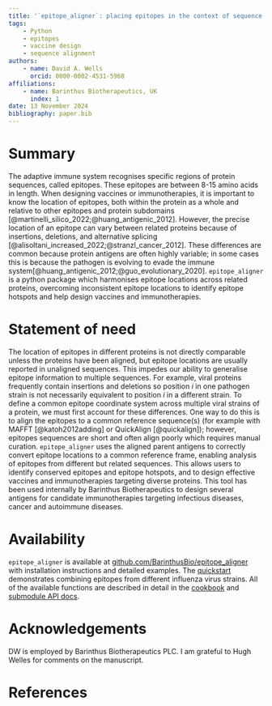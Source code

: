 ```yaml
---
title: '`epitope_aligner`: placing epitopes in the context of sequence alignments'
tags:
    - Python
    - epitopes
    - vaccine design
    - sequence alignment
authors:
    - name: David A. Wells
      orcid: 0000-0002-4531-5968
affiliations:
    - name: Barinthus Biotherapeutics, UK
      index: 1
date: 13 November 2024
bibliography: paper.bib
---
```


# Summary
The adaptive immune system recognises specific regions of protein sequences, called epitopes. These epitopes are between 8-15 amino acids in length. When designing vaccines or immunotherapies, it is important to know the location of epitopes, both within the protein as a whole and relative to other epitopes and protein subdomains [@martinelli_silico_2022;@huang_antigenic_2012]. However, the precise location of an epitope can vary between related proteins because of insertions, deletions, and alternative splicing [@alisoltani_increased_2022;@stranzl_cancer_2012]. These differences are common because protein antigens are often highly variable; in some cases this is because the pathogen is evolving to evade the immune system[@huang_antigenic_2012;@guo_evolutionary_2020]. `epitope_aligner` is a python package which harmonises epitope locations across related proteins, overcoming inconsistent epitope locations to identify epitope hotspots and help design vaccines and immunotherapies. 

# Statement of need
The location of epitopes in different proteins is not directly comparable unless the proteins have been aligned, but epitope locations are usually reported in unaligned sequences. This impedes our ability to generalise epitope information to multiple sequences. For example, viral proteins frequently contain insertions and deletions so position $i$ in one pathogen strain is not necessarily equivalent to position $i$ in a different strain. To define a common epitope coordinate system across multiple viral strains of a protein, we must first account for these differences. One way to do this is to align the epitopes to a common reference sequence(s) (for example with MAFFT [@katoh2012adding] or QuickAlign [@quickalign]); however, epitopes sequences are short and often align poorly which requires manual curation. `epitope_aligner` uses the aligned parent antigens to correctly convert epitope locations to a common reference frame, enabling analysis of epitopes from different but related sequences. This allows users to identify conserved epitopes and epitope hotspots, and to design effective vaccines and immunotherapies targeting diverse proteins. This tool has been used internally by Barinthus Biotherapeutics to design several antigens for candidate immunotherapies targeting infectious diseases, cancer and autoimmune diseases.

# Availability
`epitope_aligner` is available at [github.com/BarinthusBio/epitope_aligner](https://github.com/BarinthusBio/epitope_aligner) with installation instructions and detailed examples. The [quickstart](https://barinthusbio.github.io/epitope_aligner/epitope_aligner/examples/quickstart.html) demonstrates combining epitopes from different influenza virus strains. All of the available functions are described in detail in the [cookbook](https://barinthusbio.github.io/epitope_aligner/epitope_aligner/examples/cookbook.html) and [submodule API docs](https://barinthusbio.github.io/epitope_aligner/epitope_aligner.html).

# Acknowledgements
DW is employed by Barinthus Biotherapeutics PLC. I am grateful to Hugh Welles for comments on the manuscript.

# References
